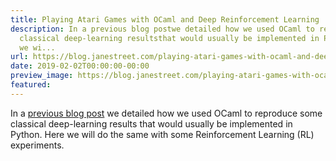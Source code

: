 ```yaml
---
title: Playing Atari Games with OCaml and Deep Reinforcement Learning
description: In a previous blog postwe detailed how we used OCaml to reproduce some
  classical deep-learning resultsthat would usually be implemented in Python. Here
  we wi...
url: https://blog.janestreet.com/playing-atari-games-with-ocaml-and-deep-rl/
date: 2019-02-02T00:00:00-00:00
preview_image: https://blog.janestreet.com/playing-atari-games-with-ocaml-and-deep-rl/atari.jpg
featured:
---
```


<p>In a <a href="https://blog.janestreet.com/deep-learning-experiments-in-ocaml/">previous blog post</a>
we detailed how we used OCaml to reproduce some classical deep-learning results
that would usually be implemented in Python. Here we will do the same with
some Reinforcement Learning (RL) experiments.</p>
